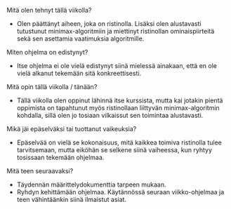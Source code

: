 Mitä olen tehnyt tällä viikolla?
- Olen päättänyt aiheen, joka on ristinolla. Lisäksi olen alustavasti tutustunut minimax-algoritmiin ja miettinyt ristinollan ominaispiirteitä sekä sen asettamia vaatimuksia algoritmille.
  
Miten ohjelma on edistynyt?
- Itse ohjelma ei ole vielä edistynyt siinä mielessä ainakaan, että en ole vielä alkanut tekemään sitä konkreettisesti.

Mitä opin tällä viikolla / tänään?
- Tällä viikolla olen oppinut lähinnä itse kurssista, mutta kai jotakin pientä oppimista on tapahtunut myös ristinollaan liittyvän minimax-algoritmin kohdalla, sillä olen jo tosiaan vilkaissut sen toimintaa alustavasti.
  
Mikä jäi epäselväksi tai tuottanut vaikeuksia?
- Epäselvää on vielä se kokonaisuus, mitä kaikkea toimiva ristinolla tulee tarvitsemaan, mutta eiköhän se selkene siinä vaiheessa, kun ryhtyy tosissaan tekemään ohjelmaa.

Mitä teen seuraavaksi?
- Täydennän määrittelydokumenttia tarpeen mukaan.
- Ryhdyn kehittämään ohjelmaa. Käytännössä seuraan viikko-ohjelmaa ja teen vähintäänkin siinä ilmaistut asiat.
